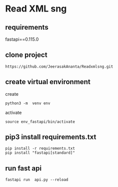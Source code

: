 # Read  XML sng  
## requirements  
fastapi==0.115.0

## clone project 
```
https://github.com/JeerasakAnanta/Readxmlsng.git

```
## create virtual environment 
create 
```
python3 -m  venv env
``` 
activate
```                                        
source env_fastapi/bin/activate 

```
##  pip3 install  requirements.txt
```
pip install -r requirements.txt  
pip install "fastapi[standard]"
```

## run fast api
```
fastapi run  api.py --reload 
```
